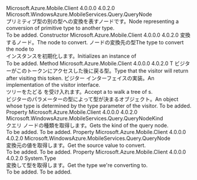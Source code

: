 <Type Name="ConvertNode" FullName="Microsoft.WindowsAzure.MobileServices.Query.ConvertNode">
  <TypeSignature Language="C#" Value="public sealed class ConvertNode : Microsoft.WindowsAzure.MobileServices.Query.QueryNode" />
  <TypeSignature Language="ILAsm" Value=".class public auto ansi sealed beforefieldinit ConvertNode extends Microsoft.WindowsAzure.MobileServices.Query.QueryNode" />
  <TypeSignature Language="DocId" Value="T:Microsoft.WindowsAzure.MobileServices.Query.ConvertNode" />
  <TypeSignature Language="VB.NET" Value="Public NotInheritable Class ConvertNode&#xA;Inherits QueryNode" />
  <TypeSignature Language="F#" Value="type ConvertNode = class&#xA;    inherit QueryNode" />
  <AssemblyInfo>
    <AssemblyName>Microsoft.Azure.Mobile.Client</AssemblyName>
    <AssemblyVersion>4.0.0.0</AssemblyVersion>
    <AssemblyVersion>4.0.2.0</AssemblyVersion>
  </AssemblyInfo>
  <Base>
    <BaseTypeName>Microsoft.WindowsAzure.MobileServices.Query.QueryNode</BaseTypeName>
  </Base>
  <Interfaces />
  <Docs>
    <summary>
            <span data-ttu-id="a1067-101">プリミティブ型の別の型への変換を表すノードです。</span><span class="sxs-lookup"><span data-stu-id="a1067-101">Node representing a conversion of primitive type to another type.</span></span>
            </summary>
    <remarks>To be added.</remarks>
  </Docs>
  <Members>
    <Member MemberName=".ctor">
      <MemberSignature Language="C#" Value="public ConvertNode (Microsoft.WindowsAzure.MobileServices.Query.QueryNode source, Type targetType);" />
      <MemberSignature Language="ILAsm" Value=".method public hidebysig specialname rtspecialname instance void .ctor(class Microsoft.WindowsAzure.MobileServices.Query.QueryNode source, class System.Type targetType) cil managed" />
      <MemberSignature Language="DocId" Value="M:Microsoft.WindowsAzure.MobileServices.Query.ConvertNode.#ctor(Microsoft.WindowsAzure.MobileServices.Query.QueryNode,System.Type)" />
      <MemberSignature Language="VB.NET" Value="Public Sub New (source As QueryNode, targetType As Type)" />
      <MemberSignature Language="F#" Value="new Microsoft.WindowsAzure.MobileServices.Query.ConvertNode : Microsoft.WindowsAzure.MobileServices.Query.QueryNode * Type -&gt; Microsoft.WindowsAzure.MobileServices.Query.ConvertNode" Usage="new Microsoft.WindowsAzure.MobileServices.Query.ConvertNode (source, targetType)" />
      <MemberType>Constructor</MemberType>
      <AssemblyInfo>
        <AssemblyName>Microsoft.Azure.Mobile.Client</AssemblyName>
        <AssemblyVersion>4.0.0.0</AssemblyVersion>
        <AssemblyVersion>4.0.2.0</AssemblyVersion>
      </AssemblyInfo>
      <Parameters>
        <Parameter Name="source" Type="Microsoft.WindowsAzure.MobileServices.Query.QueryNode" />
        <Parameter Name="targetType" Type="System.Type" />
      </Parameters>
      <Docs>
        <param name="source"><span data-ttu-id="a1067-102">変換するノード。</span><span class="sxs-lookup"><span data-stu-id="a1067-102">The node to convert.</span></span></param>
        <param name="targetType"><span data-ttu-id="a1067-103">ノードの変換先の型</span><span class="sxs-lookup"><span data-stu-id="a1067-103">The type to convert the node to</span></span></param>
        <summary>
            <span data-ttu-id="a1067-104">インスタンスを初期化します。<see cref="T:Microsoft.WindowsAzure.MobileServices.Query.ConvertNode" /></span><span class="sxs-lookup"><span data-stu-id="a1067-104">Initializes an instance of <see cref="T:Microsoft.WindowsAzure.MobileServices.Query.ConvertNode" /></span></span></summary>
        <remarks>To be added.</remarks>
      </Docs>
    </Member>
    <Member MemberName="Accept&lt;T&gt;">
      <MemberSignature Language="C#" Value="public override T Accept&lt;T&gt; (Microsoft.WindowsAzure.MobileServices.Query.QueryNodeVisitor&lt;T&gt; visitor);" />
      <MemberSignature Language="ILAsm" Value=".method public hidebysig virtual instance !!T Accept&lt;T&gt;(class Microsoft.WindowsAzure.MobileServices.Query.QueryNodeVisitor`1&lt;!!T&gt; visitor) cil managed" />
      <MemberSignature Language="DocId" Value="M:Microsoft.WindowsAzure.MobileServices.Query.ConvertNode.Accept``1(Microsoft.WindowsAzure.MobileServices.Query.QueryNodeVisitor{``0})" />
      <MemberSignature Language="VB.NET" Value="Public Overrides Function Accept(Of T) (visitor As QueryNodeVisitor(Of T)) As T" />
      <MemberSignature Language="F#" Value="override this.Accept : Microsoft.WindowsAzure.MobileServices.Query.QueryNodeVisitor&lt;'T&gt; -&gt; 'T" Usage="convertNode.Accept visitor" />
      <MemberType>Method</MemberType>
      <AssemblyInfo>
        <AssemblyName>Microsoft.Azure.Mobile.Client</AssemblyName>
        <AssemblyVersion>4.0.0.0</AssemblyVersion>
        <AssemblyVersion>4.0.2.0</AssemblyVersion>
      </AssemblyInfo>
      <ReturnValue>
        <ReturnType>T</ReturnType>
      </ReturnValue>
      <TypeParameters>
        <TypeParameter Name="T" />
      </TypeParameters>
      <Parameters>
        <Parameter Name="visitor" Type="Microsoft.WindowsAzure.MobileServices.Query.QueryNodeVisitor&lt;T&gt;" />
      </Parameters>
      <Docs>
        <typeparam name="T"><span data-ttu-id="a1067-105">ビジターがこのトークンにアクセスした後に戻る型。</span><span class="sxs-lookup"><span data-stu-id="a1067-105">Type that the visitor will return after visiting this token.</span></span></typeparam>
        <param name="visitor"><span data-ttu-id="a1067-106">ビジター インターフェイスの実装。</span><span class="sxs-lookup"><span data-stu-id="a1067-106">An implementation of the visitor interface.</span></span></param>
        <summary>
            <span data-ttu-id="a1067-107"><see cref="T:Microsoft.WindowsAzure.MobileServices.Query.QueryNodeVisitor`1" /> ツリーをたどる <see cref="T:Microsoft.WindowsAzure.MobileServices.Query.QueryNode" /> を受け入れます。</span><span class="sxs-lookup"><span data-stu-id="a1067-107">Accept a <see cref="T:Microsoft.WindowsAzure.MobileServices.Query.QueryNodeVisitor`1" /> to walk a tree of <see cref="T:Microsoft.WindowsAzure.MobileServices.Query.QueryNode" />s.</span></span>
            </summary>
        <returns><span data-ttu-id="a1067-108">ビジターのパラメーターの型によって型が決まるオブジェクト。</span><span class="sxs-lookup"><span data-stu-id="a1067-108">An object whose type is determined by the type parameter of the visitor.</span></span></returns>
        <remarks>To be added.</remarks>
      </Docs>
    </Member>
    <Member MemberName="Kind">
      <MemberSignature Language="C#" Value="public override Microsoft.WindowsAzure.MobileServices.Query.QueryNodeKind Kind { get; }" />
      <MemberSignature Language="ILAsm" Value=".property instance valuetype Microsoft.WindowsAzure.MobileServices.Query.QueryNodeKind Kind" />
      <MemberSignature Language="DocId" Value="P:Microsoft.WindowsAzure.MobileServices.Query.ConvertNode.Kind" />
      <MemberSignature Language="VB.NET" Value="Public Overrides ReadOnly Property Kind As QueryNodeKind" />
      <MemberSignature Language="F#" Value="member this.Kind : Microsoft.WindowsAzure.MobileServices.Query.QueryNodeKind" Usage="Microsoft.WindowsAzure.MobileServices.Query.ConvertNode.Kind" />
      <MemberType>Property</MemberType>
      <AssemblyInfo>
        <AssemblyName>Microsoft.Azure.Mobile.Client</AssemblyName>
        <AssemblyVersion>4.0.0.0</AssemblyVersion>
        <AssemblyVersion>4.0.2.0</AssemblyVersion>
      </AssemblyInfo>
      <ReturnValue>
        <ReturnType>Microsoft.WindowsAzure.MobileServices.Query.QueryNodeKind</ReturnType>
      </ReturnValue>
      <Docs>
        <summary>
            <span data-ttu-id="a1067-109">クエリ ノードの種類を取得します。</span><span class="sxs-lookup"><span data-stu-id="a1067-109">Gets the kind of the query node.</span></span>
            </summary>
        <value>To be added.</value>
        <remarks>To be added.</remarks>
      </Docs>
    </Member>
    <Member MemberName="Source">
      <MemberSignature Language="C#" Value="public Microsoft.WindowsAzure.MobileServices.Query.QueryNode Source { get; }" />
      <MemberSignature Language="ILAsm" Value=".property instance class Microsoft.WindowsAzure.MobileServices.Query.QueryNode Source" />
      <MemberSignature Language="DocId" Value="P:Microsoft.WindowsAzure.MobileServices.Query.ConvertNode.Source" />
      <MemberSignature Language="VB.NET" Value="Public ReadOnly Property Source As QueryNode" />
      <MemberSignature Language="F#" Value="member this.Source : Microsoft.WindowsAzure.MobileServices.Query.QueryNode" Usage="Microsoft.WindowsAzure.MobileServices.Query.ConvertNode.Source" />
      <MemberType>Property</MemberType>
      <AssemblyInfo>
        <AssemblyName>Microsoft.Azure.Mobile.Client</AssemblyName>
        <AssemblyVersion>4.0.0.0</AssemblyVersion>
        <AssemblyVersion>4.0.2.0</AssemblyVersion>
      </AssemblyInfo>
      <ReturnValue>
        <ReturnType>Microsoft.WindowsAzure.MobileServices.Query.QueryNode</ReturnType>
      </ReturnValue>
      <Docs>
        <summary>
            <span data-ttu-id="a1067-110">変換元の値を取得します。</span><span class="sxs-lookup"><span data-stu-id="a1067-110">Get the source value to convert.</span></span>
            </summary>
        <value>To be added.</value>
        <remarks>To be added.</remarks>
      </Docs>
    </Member>
    <Member MemberName="TargetType">
      <MemberSignature Language="C#" Value="public Type TargetType { get; }" />
      <MemberSignature Language="ILAsm" Value=".property instance class System.Type TargetType" />
      <MemberSignature Language="DocId" Value="P:Microsoft.WindowsAzure.MobileServices.Query.ConvertNode.TargetType" />
      <MemberSignature Language="VB.NET" Value="Public ReadOnly Property TargetType As Type" />
      <MemberSignature Language="F#" Value="member this.TargetType : Type" Usage="Microsoft.WindowsAzure.MobileServices.Query.ConvertNode.TargetType" />
      <MemberType>Property</MemberType>
      <AssemblyInfo>
        <AssemblyName>Microsoft.Azure.Mobile.Client</AssemblyName>
        <AssemblyVersion>4.0.0.0</AssemblyVersion>
        <AssemblyVersion>4.0.2.0</AssemblyVersion>
      </AssemblyInfo>
      <ReturnValue>
        <ReturnType>System.Type</ReturnType>
      </ReturnValue>
      <Docs>
        <summary>
            <span data-ttu-id="a1067-111">変換して型を取得します。</span><span class="sxs-lookup"><span data-stu-id="a1067-111">Get the type we're converting to.</span></span>
            </summary>
        <value>To be added.</value>
        <remarks>To be added.</remarks>
      </Docs>
    </Member>
  </Members>
</Type>